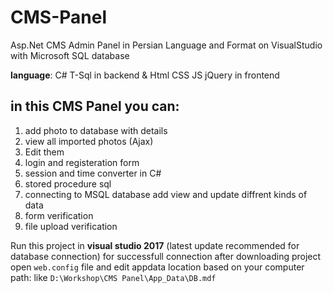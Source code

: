 # CMS-Panel
Asp.Net CMS Admin Panel in Persian Language and Format on VisualStudio with Microsoft SQL database

 **language**: C# T-Sql in backend & Html CSS JS jQuery in frontend

## in this CMS Panel you can:
1. add photo to database with details
2. view all imported photos (Ajax) 
3. Edit them
4. login and registeration form
5. session and time converter in C#
6. stored procedure sql
7. connecting to MSQL database add view and update diffrent kinds of data
8. form verification
9. file upload verification

Run this project in **visual studio 2017** (latest update recommended for database connection)
for successfull connection after downloading project open `web.config` file and edit appdata location based on your computer path:
like 
`D:\Workshop\CMS Panel\App_Data\DB.mdf`

